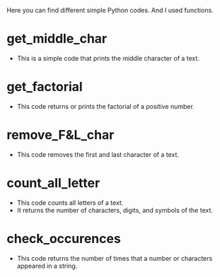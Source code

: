 Here you can find different simple Python codes. And I used functions.

# get_middle_char
- This is a simple code that prints the middle character of a text.

# get_factorial
- This code returns or prints the factorial of a positive number.

# remove_F&L_char
- This code removes the first and last character of a text.

# count_all_letter
- This code counts all letters of a text.
- It returns the number of characters, digits, and symbols of the text.

# check_occurences 
- This code returns the number of times that a number or characters appeared in a string.